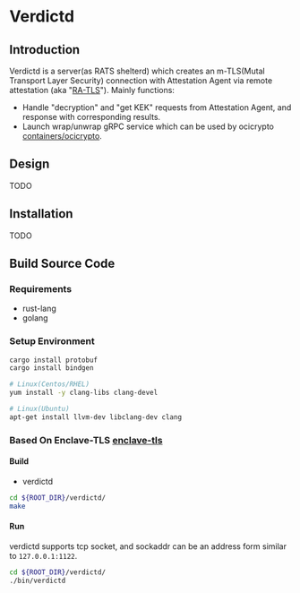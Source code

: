 # Verdictd

## Introduction

Verdictd is a server(as RATS shelterd) which creates an m-TLS(Mutal Transport Layer Security) connection with Attestation Agent via remote attestation (aka "[RA-TLS](https://raw.githubusercontent.com/cloud-security-research/sgx-ra-tls/master/whitepaper.pdf)").
Mainly functions:
- Handle "decryption" and "get KEK" requests from Attestation Agent, and response with corresponding results.
- Launch wrap/unwrap gRPC service which can be used by ocicrypto [containers/ocicrypto](https://github.com/containers/ocicrypt).

## Design

TODO

## Installation

TODO

## Build Source Code

### Requirements

* rust-lang
* golang

### Setup Environment

```bash
cargo install protobuf
cargo install bindgen

# Linux(Centos/RHEL)
yum install -y clang-libs clang-devel

# Linux(Ubuntu)
apt-get install llvm-dev libclang-dev clang
```

### Based On Enclave-TLS [enclave-tls](https://github.com/alibaba/inclavare-containers/tree/master/enclave-tls)

#### Build

* verdictd

```bash
cd ${ROOT_DIR}/verdictd/
make
```

#### Run

verdictd supports tcp socket, and sockaddr can be an address form similar to `127.0.0.1:1122`.

```bash
cd ${ROOT_DIR}/verdictd/
./bin/verdictd
```